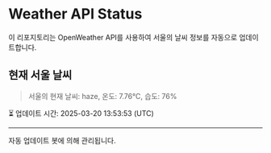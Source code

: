 
# Weather API Status

이 리포지토리는 OpenWeather API를 사용하여 서울의 날씨 정보를 자동으로 업데이트합니다.

## 현재 서울 날씨
> 서울의 현재 날씨: haze, 온도: 7.76°C, 습도: 76%

⏳ 업데이트 시간: 2025-03-20 13:53:53 (UTC)

---
자동 업데이트 봇에 의해 관리됩니다.
